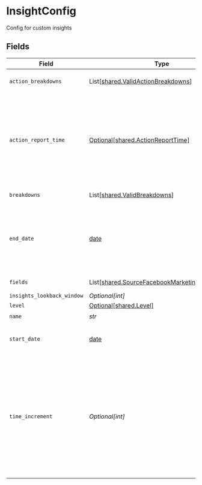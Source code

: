 # InsightConfig

Config for custom insights


## Fields

| Field                                                                                                                                                                                                                                                                                                                                                                                                                                                      | Type                                                                                                                                                                                                                                                                                                                                                                                                                                                       | Required                                                                                                                                                                                                                                                                                                                                                                                                                                                   | Description                                                                                                                                                                                                                                                                                                                                                                                                                                                | Example                                                                                                                                                                                                                                                                                                                                                                                                                                                    |
| ---------------------------------------------------------------------------------------------------------------------------------------------------------------------------------------------------------------------------------------------------------------------------------------------------------------------------------------------------------------------------------------------------------------------------------------------------------- | ---------------------------------------------------------------------------------------------------------------------------------------------------------------------------------------------------------------------------------------------------------------------------------------------------------------------------------------------------------------------------------------------------------------------------------------------------------- | ---------------------------------------------------------------------------------------------------------------------------------------------------------------------------------------------------------------------------------------------------------------------------------------------------------------------------------------------------------------------------------------------------------------------------------------------------------- | ---------------------------------------------------------------------------------------------------------------------------------------------------------------------------------------------------------------------------------------------------------------------------------------------------------------------------------------------------------------------------------------------------------------------------------------------------------- | ---------------------------------------------------------------------------------------------------------------------------------------------------------------------------------------------------------------------------------------------------------------------------------------------------------------------------------------------------------------------------------------------------------------------------------------------------------- |
| `action_breakdowns`                                                                                                                                                                                                                                                                                                                                                                                                                                        | List[[shared.ValidActionBreakdowns](../../models/shared/validactionbreakdowns.md)]                                                                                                                                                                                                                                                                                                                                                                         | :heavy_minus_sign:                                                                                                                                                                                                                                                                                                                                                                                                                                         | A list of chosen action_breakdowns for action_breakdowns                                                                                                                                                                                                                                                                                                                                                                                                   |                                                                                                                                                                                                                                                                                                                                                                                                                                                            |
| `action_report_time`                                                                                                                                                                                                                                                                                                                                                                                                                                       | [Optional[shared.ActionReportTime]](../../models/shared/actionreporttime.md)                                                                                                                                                                                                                                                                                                                                                                               | :heavy_minus_sign:                                                                                                                                                                                                                                                                                                                                                                                                                                         | Determines the report time of action stats. For example, if a person saw the ad on Jan 1st but converted on Jan 2nd, when you query the API with action_report_time=impression, you see a conversion on Jan 1st. When you query the API with action_report_time=conversion, you see a conversion on Jan 2nd.                                                                                                                                               |                                                                                                                                                                                                                                                                                                                                                                                                                                                            |
| `breakdowns`                                                                                                                                                                                                                                                                                                                                                                                                                                               | List[[shared.ValidBreakdowns](../../models/shared/validbreakdowns.md)]                                                                                                                                                                                                                                                                                                                                                                                     | :heavy_minus_sign:                                                                                                                                                                                                                                                                                                                                                                                                                                         | A list of chosen breakdowns for breakdowns                                                                                                                                                                                                                                                                                                                                                                                                                 |                                                                                                                                                                                                                                                                                                                                                                                                                                                            |
| `end_date`                                                                                                                                                                                                                                                                                                                                                                                                                                                 | [date](https://docs.python.org/3/library/datetime.html#date-objects)                                                                                                                                                                                                                                                                                                                                                                                       | :heavy_minus_sign:                                                                                                                                                                                                                                                                                                                                                                                                                                         | The date until which you'd like to replicate data for this stream, in the format YYYY-MM-DDT00:00:00Z. All data generated between the start date and this end date will be replicated. Not setting this option will result in always syncing the latest data.                                                                                                                                                                                              | 2017-01-26T00:00:00Z                                                                                                                                                                                                                                                                                                                                                                                                                                       |
| `fields`                                                                                                                                                                                                                                                                                                                                                                                                                                                   | List[[shared.SourceFacebookMarketingValidEnums](../../models/shared/sourcefacebookmarketingvalidenums.md)]                                                                                                                                                                                                                                                                                                                                                 | :heavy_minus_sign:                                                                                                                                                                                                                                                                                                                                                                                                                                         | A list of chosen fields for fields parameter                                                                                                                                                                                                                                                                                                                                                                                                               |                                                                                                                                                                                                                                                                                                                                                                                                                                                            |
| `insights_lookback_window`                                                                                                                                                                                                                                                                                                                                                                                                                                 | *Optional[int]*                                                                                                                                                                                                                                                                                                                                                                                                                                            | :heavy_minus_sign:                                                                                                                                                                                                                                                                                                                                                                                                                                         | The attribution window                                                                                                                                                                                                                                                                                                                                                                                                                                     |                                                                                                                                                                                                                                                                                                                                                                                                                                                            |
| `level`                                                                                                                                                                                                                                                                                                                                                                                                                                                    | [Optional[shared.Level]](../../models/shared/level.md)                                                                                                                                                                                                                                                                                                                                                                                                     | :heavy_minus_sign:                                                                                                                                                                                                                                                                                                                                                                                                                                         | Chosen level for API                                                                                                                                                                                                                                                                                                                                                                                                                                       |                                                                                                                                                                                                                                                                                                                                                                                                                                                            |
| `name`                                                                                                                                                                                                                                                                                                                                                                                                                                                     | *str*                                                                                                                                                                                                                                                                                                                                                                                                                                                      | :heavy_check_mark:                                                                                                                                                                                                                                                                                                                                                                                                                                         | The name value of insight                                                                                                                                                                                                                                                                                                                                                                                                                                  |                                                                                                                                                                                                                                                                                                                                                                                                                                                            |
| `start_date`                                                                                                                                                                                                                                                                                                                                                                                                                                               | [date](https://docs.python.org/3/library/datetime.html#date-objects)                                                                                                                                                                                                                                                                                                                                                                                       | :heavy_minus_sign:                                                                                                                                                                                                                                                                                                                                                                                                                                         | The date from which you'd like to replicate data for this stream, in the format YYYY-MM-DDT00:00:00Z.                                                                                                                                                                                                                                                                                                                                                      | 2017-01-25T00:00:00Z                                                                                                                                                                                                                                                                                                                                                                                                                                       |
| `time_increment`                                                                                                                                                                                                                                                                                                                                                                                                                                           | *Optional[int]*                                                                                                                                                                                                                                                                                                                                                                                                                                            | :heavy_minus_sign:                                                                                                                                                                                                                                                                                                                                                                                                                                         | Time window in days by which to aggregate statistics. The sync will be chunked into N day intervals, where N is the number of days you specified. For example, if you set this value to 7, then all statistics will be reported as 7-day aggregates by starting from the start_date. If the start and end dates are October 1st and October 30th, then the connector will output 5 records: 01 - 06, 07 - 13, 14 - 20, 21 - 27, and 28 - 30 (3 days only). |                                                                                                                                                                                                                                                                                                                                                                                                                                                            |